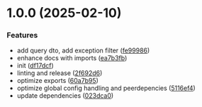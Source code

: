 # 1.0.0 (2025-02-10)


### Features

* add query dto, add exception filter ([fe99986](https://github.com/StickelInnovationUG/nestjs-prisma-query/commit/fe99986534a61e46422025641d6b667baba5677d))
* enhance docs with imports ([ea7b3fb](https://github.com/StickelInnovationUG/nestjs-prisma-query/commit/ea7b3fbe1957e4b7e78a38d142e9e162be929687))
* init ([df17dcf](https://github.com/StickelInnovationUG/nestjs-prisma-query/commit/df17dcf1488f961b71232990e50fd8f83cdfcbad))
* linting and release ([2f692d6](https://github.com/StickelInnovationUG/nestjs-prisma-query/commit/2f692d660d9287e97347cb924224d93e0efbbeaf))
* optimize exports ([60a7b95](https://github.com/StickelInnovationUG/nestjs-prisma-query/commit/60a7b95fa537f8137b250ae36648dc2376d65f03))
* optimize global config handling and peerdepencies ([5116ef4](https://github.com/StickelInnovationUG/nestjs-prisma-query/commit/5116ef4a55e0d9fdc1e9002fdd7391a756aa758c))
* update dependencies ([023dca0](https://github.com/StickelInnovationUG/nestjs-prisma-query/commit/023dca0bb53ea9620196424451ff23103f05bae7))
